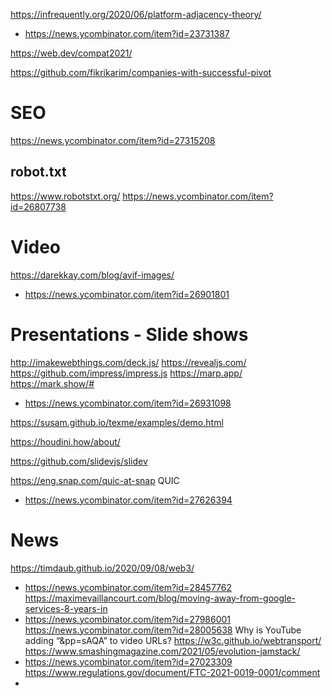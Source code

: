 

https://infrequently.org/2020/06/platform-adjacency-theory/
* https://news.ycombinator.com/item?id=23731387

https://web.dev/compat2021/

https://github.com/fikrikarim/companies-with-successful-pivot

# SEO
https://news.ycombinator.com/item?id=27315208

## robot.txt
https://www.robotstxt.org/
https://news.ycombinator.com/item?id=26807738

# Video
https://darekkay.com/blog/avif-images/
* https://news.ycombinator.com/item?id=26901801

# Presentations - Slide shows
http://imakewebthings.com/deck.js/
https://revealjs.com/
https://github.com/impress/impress.js
https://marp.app/
https://mark.show/#
* https://news.ycombinator.com/item?id=26931098

https://susam.github.io/texme/examples/demo.html

https://houdini.how/about/

https://github.com/slidevjs/slidev

https://eng.snap.com/quic-at-snap QUIC
* https://news.ycombinator.com/item?id=27626394

# News
https://timdaub.github.io/2020/09/08/web3/
* https://news.ycombinator.com/item?id=28457762
https://maximevaillancourt.com/blog/moving-away-from-google-services-8-years-in
* https://news.ycombinator.com/item?id=27986001
https://news.ycombinator.com/item?id=28005638 Why is YouTube adding “&pp=sAQA” to video URLs?
https://w3c.github.io/webtransport/
https://www.smashingmagazine.com/2021/05/evolution-jamstack/
* https://news.ycombinator.com/item?id=27023309
https://www.regulations.gov/document/FTC-2021-0019-0001/comment
*